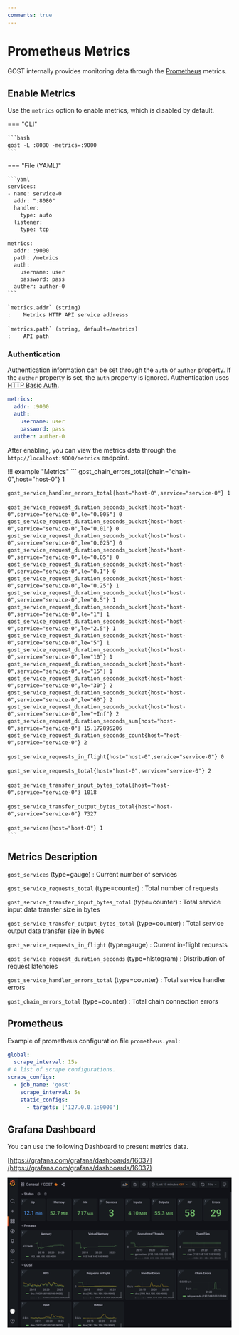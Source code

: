 ```yaml
---
comments: true
---
```


# Prometheus Metrics

GOST internally provides monitoring data through the [Prometheus](https://prometheus.io/) metrics.

## Enable Metrics

Use the `metrics` option to enable metrics, which is disabled by default.

=== "CLI"

	```bash
	gost -L :8080 -metrics=:9000
	```

=== "File (YAML)"

    ```yaml
	services:
	- name: service-0
	  addr: ":8080"
	  handler:
		type: auto
	  listener:
		type: tcp

	metrics:
	  addr: :9000
	  path: /metrics
	  auth:
	    username: user
		password: pass
	  auther: auther-0
	```

	`metrics.addr` (string)
	:    Metrics HTTP API service addresss

	`metrics.path` (string, default=/metrics)
	:    API path

### Authentication

Authentication information can be set through the `auth` or `auther` property. If the `auther` property is set, the `auth` property is ignored. Authentication uses [HTTP Basic Auth](https://en.wikipedia.org/wiki/Basic_access_authentication).

```yaml
metrics:
  addr: :9000
  auth:
    username: user
    password: pass
  auther: auther-0
```

After enabling, you can view the metrics data through the `http://localhost:9000/metrics` endpoint.

!!! example "Metrics"
    ```
    gost_chain_errors_total{chain="chain-0",host="host-0"} 1

	gost_service_handler_errors_total{host="host-0",service="service-0"} 1

	gost_service_request_duration_seconds_bucket{host="host-0",service="service-0",le="0.005"} 0
	gost_service_request_duration_seconds_bucket{host="host-0",service="service-0",le="0.01"} 0
	gost_service_request_duration_seconds_bucket{host="host-0",service="service-0",le="0.025"} 0
	gost_service_request_duration_seconds_bucket{host="host-0",service="service-0",le="0.05"} 0
	gost_service_request_duration_seconds_bucket{host="host-0",service="service-0",le="0.1"} 0
	gost_service_request_duration_seconds_bucket{host="host-0",service="service-0",le="0.25"} 1
	gost_service_request_duration_seconds_bucket{host="host-0",service="service-0",le="0.5"} 1
	gost_service_request_duration_seconds_bucket{host="host-0",service="service-0",le="1"} 1
	gost_service_request_duration_seconds_bucket{host="host-0",service="service-0",le="2.5"} 1
	gost_service_request_duration_seconds_bucket{host="host-0",service="service-0",le="5"} 1
	gost_service_request_duration_seconds_bucket{host="host-0",service="service-0",le="10"} 1
	gost_service_request_duration_seconds_bucket{host="host-0",service="service-0",le="15"} 1
	gost_service_request_duration_seconds_bucket{host="host-0",service="service-0",le="30"} 2
	gost_service_request_duration_seconds_bucket{host="host-0",service="service-0",le="60"} 2
	gost_service_request_duration_seconds_bucket{host="host-0",service="service-0",le="+Inf"} 2
	gost_service_request_duration_seconds_sum{host="host-0",service="service-0"} 15.172895206
	gost_service_request_duration_seconds_count{host="host-0",service="service-0"} 2

	gost_service_requests_in_flight{host="host-0",service="service-0"} 0

	gost_service_requests_total{host="host-0",service="service-0"} 2

	gost_service_transfer_input_bytes_total{host="host-0",service="service-0"} 1018

	gost_service_transfer_output_bytes_total{host="host-0",service="service-0"} 7327

	gost_services{host="host-0"} 1
	```

## Metrics Description

`gost_services` (type=gauge)
:    Current number of services

`gost_service_requests_total` (type=counter)
:    Total number of requests

`gost_service_transfer_input_bytes_total` (type=counter)
:    Total service input data transfer size in bytes

`gost_service_transfer_output_bytes_total` (type=counter)
:    Total service output data transfer size in bytes

`gost_service_requests_in_flight` (type=gauge)
:    Current in-flight requests

`gost_service_request_duration_seconds` (type=histogram)
:    Distribution of request latencies

`gost_service_handler_errors_total` (type=counter)
:    Total service handler errors

`gost_chain_errors_total` (type=counter)
:    Total chain connection errors

## Prometheus

Example of prometheus configuration file `prometheus.yaml`:

```yaml hl_lines="5 6 7 8"
global:
  scrape_interval: 15s 
# A list of scrape configurations.
scrape_configs:
  - job_name: 'gost'
    scrape_interval: 5s
    static_configs:
      - targets: ['127.0.0.1:9000']
```

## Grafana Dashboard

You can use the following Dashboard to present metrics data.

[https://grafana.com/grafana/dashboards/16037](https://grafana.com/grafana/dashboards/16037)

![GOST Dashboard](../images/dashboard.png)